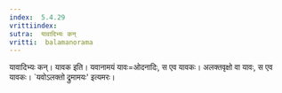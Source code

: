 ```yaml
---
index:  5.4.29
vrittiindex: 
sutra:  यावादिभ्यः कन्
vritti:  balamanorama 
---
```


यावादिभ्यः कन्। यावक इति। यवानामयं यावः=ओदनादिः, स एव यावकः। अलक्तवृक्षो वा यावः, स एव यावकः। `यवोऽलक्तो द्रुमामयः' इत्यमरः। 

